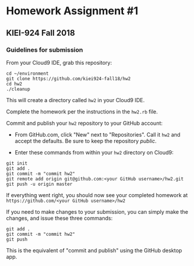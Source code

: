 # Homework Assignment #1
## KIEI-924 Fall 2018

### Guidelines for submission

From your Cloud9 IDE, grab this repository:

```
cd ~/environment
git clone https://github.com/kiei924-fall18/hw2
cd hw2
./cleanup
```

This will create a directory called `hw2` in your Cloud9 IDE.

Complete the homework per the instructions in the `hw2.rb` file.

Commit and publish your `hw2` repository to your GitHub account:

  - From GitHub.com, click "New" next to "Repositories". Call it `hw2` and accept the defaults. Be sure to keep the repository *public*.

  - Enter these commands from within your `hw2` directory on Cloud9:

  ```
  git init
  git add .
  git commit -m "commit hw2"
  git remote add origin git@github.com:<your GitHub username>/hw2.git
  git push -u origin master
  ```

If everything went right, you should now see your completed homework at `https://github.com/<your GitHub username>/hw2`

If you need to make changes to your submission, you can simply make the changes, and issue these three commands:

```
git add .
git commit -m "commit hw2"
git push
```

This is the equivalent of "commit and publish" using the GitHub desktop app.